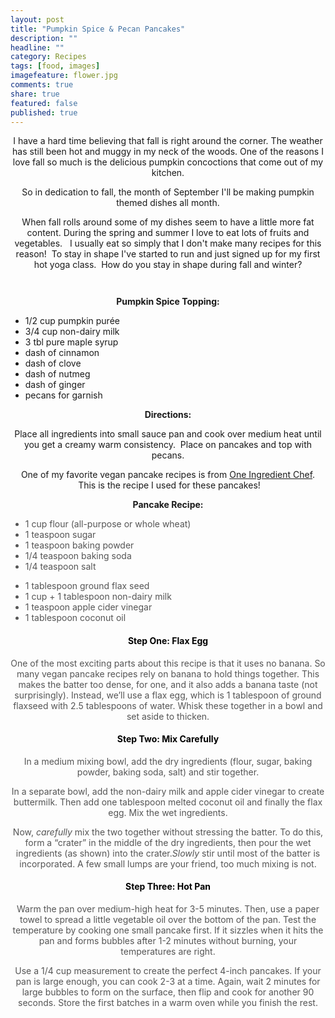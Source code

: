 ```yaml
---
layout: post
title: "Pumpkin Spice & Pecan Pancakes"
description: ""
headline: ""
category: Recipes
tags: [food, images]
imagefeature: flower.jpg
comments: true
share: true
featured: false
published: true
---
```


<p style="text-align: center;">I have a hard time believing that fall is right around the corner. The weather has still been hot and muggy in my neck of the woods. One of the reasons I love fall so much is the delicious pumpkin concoctions that come out of my kitchen.</p>
<p style="text-align: center;">So in dedication to fall, the month of September I'll be making pumpkin themed dishes all month.</p>
<p style="text-align: center;">When fall rolls around some of my dishes seem to have a little more fat content. During the spring and summer I love to eat lots of fruits and vegetables.   I usually eat so simply that I don't make many recipes for this reason!  To stay in shape I've started to run and just signed up for my first hot yoga class.  How do you stay in shape during fall and winter?</p>
<p style="text-align: center;"><img src="http://i1208.photobucket.com/albums/cc370/apegg23/20140818_185942_zpse9380a46.png" alt="" /></p>
<p style="text-align: center;"><img src="http://i1208.photobucket.com/albums/cc370/apegg23/20140818_185947_zpsf0cd7c8a.png" alt="" /></p>
<p style="text-align: center;"><strong>Pumpkin Spice Topping:</strong></p>

<ul style="text-align: center;">
	<li style="text-align: left;">1/2 cup pumpkin purée</li>
	<li style="text-align: left;">3/4 cup non-dairy milk</li>
	<li style="text-align: left;">3 tbl pure maple syrup</li>
	<li style="text-align: left;">dash of cinnamon</li>
	<li style="text-align: left;">dash of clove</li>
	<li style="text-align: left;">dash of nutmeg</li>
	<li style="text-align: left;">dash of ginger</li>
	<li style="text-align: left;">pecans for garnish</li>
</ul>
<p style="text-align: center;"><strong>Directions:</strong></p>
<p style="text-align: center;">Place all ingredients into small sauce pan and cook over medium heat until you get a creamy warm consistency.  Place on pancakes and top with pecans.</p>
<p style="text-align: center;">One of my favorite vegan pancake recipes is from <a href="http://www.oneingredientchef.com/vegan-pancakes/" target="_blank">One Ingredient Chef</a>.  This is the recipe I used for these pancakes!</p>
<p style="text-align: center;"><strong>Pancake Recipe:</strong></p>

<div class="one-half first" style="color: #555555; text-align: center;">
<ul style="color: #555555;">
	<li class="ingredient" style="text-align: left;">1 cup flour (all-purpose or whole wheat)</li>
	<li class="ingredient" style="text-align: left;">1 teaspoon sugar</li>
	<li class="ingredient" style="text-align: left;">1 teaspoon baking powder</li>
	<li class="ingredient" style="text-align: left;">1/4 teaspoon baking soda</li>
	<li class="ingredient" style="text-align: left;">1/4 teaspoon salt</li>
</ul>
</div>
<div class="one-half" style="color: #555555; text-align: center;">
<ul style="color: #555555; text-align: center;">
	<li class="ingredient" style="text-align: left;">1 tablespoon ground flax seed</li>
	<li class="ingredient" style="text-align: left;">1 cup + 1 tablespoon non-dairy milk</li>
	<li class="ingredient" style="text-align: left;">1 teaspoon apple cider vinegar</li>
	<li class="ingredient" style="text-align: left;">1 tablespoon coconut oil</li>
</ul>
<h4 style="font-weight: bold; color: #000000; text-align: center;">Step One: Flax Egg</h4>
<p style="color: #555555; text-align: center;">One of the most exciting parts about this recipe is that it uses no banana. So many vegan pancake recipes rely on banana to hold things together. This makes the batter too dense, for one, and it also adds a banana taste (not surprisingly). Instead, we’ll use a flax egg, which is 1 tablespoon of ground flaxseed with 2.5 tablespoons of water. Whisk these together in a bowl and set aside to thicken.</p>

<h4 style="font-weight: bold; color: #000000; text-align: center;">Step Two: Mix Carefully</h4>
<p style="color: #555555; text-align: center;">In a medium mixing bowl, add the dry ingredients (flour, sugar, baking powder, baking soda, salt) and stir together.</p>
<p style="color: #555555; text-align: center;">In a separate bowl, add the non-dairy milk and apple cider vinegar to create buttermilk. Then add one tablespoon melted coconut oil and finally the flax egg. Mix the wet ingredients.</p>
<p style="color: #555555; text-align: center;">Now, <em>carefully</em> mix the two together without stressing the batter. To do this, form a “crater” in the middle of the dry ingredients, then pour the wet ingredients (as shown) into the crater.<em>Slowly</em> stir until most of the batter is incorporated. A few small lumps are your friend, too much mixing is not.</p>

<h4 style="font-weight: bold; color: #000000; text-align: center;">Step Three: Hot Pan</h4>
<p style="color: #555555; text-align: center;">Warm the pan over medium-high heat for 3-5 minutes. Then, use a paper towel to spread a little vegetable oil over the bottom of the pan. Test the temperature by cooking one small pancake first. If it sizzles when it hits the pan and forms bubbles after 1-2 minutes without burning, your temperatures are right.</p>
<p style="color: #555555; text-align: center;">Use a 1/4 cup measurement to create the perfect 4-inch pancakes. If your pan is large enough, you can cook 2-3 at a time. Again, wait 2 minutes for large bubbles to form on the surface, then flip and cook for another 90 seconds. Store the first batches in a warm oven while you finish the rest.</p>

</div>
